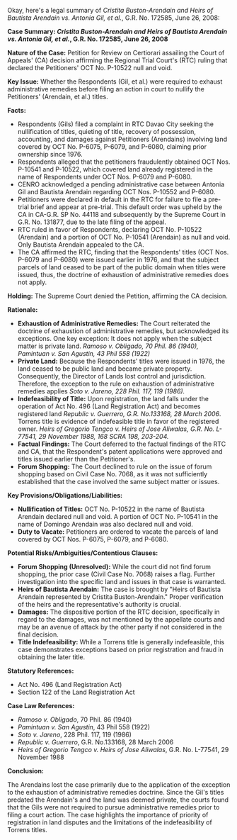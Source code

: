 Okay, here's a legal summary of *Cristita Buston-Arendain and Heirs of Bautista Arendain vs. Antonia Gil, et al.*, G.R. No. 172585, June 26, 2008:

**Case Summary: *Cristita Buston-Arendain and Heirs of Bautista Arendain vs. Antonia Gil, et al.*, G.R. No. 172585, June 26, 2008**

**Nature of the Case:** Petition for Review on Certiorari assailing the Court of Appeals' (CA) decision affirming the Regional Trial Court's (RTC) ruling that declared the Petitioners' OCT No. P-10522 null and void.

**Key Issue:** Whether the Respondents (Gil, et al.) were required to exhaust administrative remedies before filing an action in court to nullify the Petitioners' (Arendain, et al.) titles.

**Facts:**

*   Respondents (Gils) filed a complaint in RTC Davao City seeking the nullification of titles, quieting of title, recovery of possession, accounting, and damages against Petitioners (Arendains) involving land covered by OCT No. P-6075, P-6079, and P-6080, claiming prior ownership since 1976.
*   Respondents alleged that the petitioners fraudulently obtained OCT Nos. P-10541 and P-10522, which covered land already registered in the name of Respondents under OCT Nos. P-6079 and P-6080.
*   CENRO acknowledged a pending administrative case between Antonia Gil and Bautista Arendain regarding OCT Nos. P-10552 and P-6080.
*   Petitioners were declared in default in the RTC for failure to file a pre-trial brief and appear at pre-trial. This default order was upheld by the CA in CA-G.R. SP No. 44118 and subsequently by the Supreme Court in G.R. No. 131877, due to the late filing of the appeal.
*   RTC ruled in favor of Respondents, declaring OCT No. P-10522 (Arendain) and a portion of OCT No. P-10541 (Arendain) as null and void. Only Bautista Arendain appealed to the CA.
*   The CA affirmed the RTC, finding that the Respondents' titles (OCT Nos. P-6079 and P-6080) were issued earlier in 1976, and that the subject parcels of land ceased to be part of the public domain when titles were issued, thus, the doctrine of exhaustion of administrative remedies does not apply.

**Holding:** The Supreme Court denied the Petition, affirming the CA decision.

**Rationale:**

*   **Exhaustion of Administrative Remedies:** The Court reiterated the doctrine of exhaustion of administrative remedies, but acknowledged its exceptions. One key exception: It does not apply when the subject matter is private land. *Ramoso v. Obligado, 70 Phil. 86 (1940), Pamintuan v. San Agustin, 43 Phil 558 (1922)*
*   **Private Land:** Because the Respondents' titles were issued in 1976, the land ceased to be public land and became private property. Consequently, the Director of Lands lost control and jurisdiction. Therefore, the exception to the rule on exhaustion of administrative remedies applies *Soto v. Jareno, 228 Phil. 117, 119 (1986).*
*   **Indefeasibility of Title:** Upon registration, the land falls under the operation of Act No. 496 (Land Registration Act) and becomes registered land *Republic v. Guerrero, G.R. No.133168, 28 March 2006*. Torrens title is evidence of indefeasible title in favor of the registered owner. *Heirs of Gregorio Tengco v. Heirs of Jose Aliwalas, G.R. No. L-77541, 29 November 1988, 168 SCRA 198, 203-204.*
*   **Factual Findings:** The Court deferred to the factual findings of the RTC and CA, that the Respondent's patent applications were approved and titles issued earlier than the Petitioner's.
*   **Forum Shopping:** The Court declined to rule on the issue of forum shopping based on Civil Case No. 7068, as it was not sufficiently established that the case involved the same subject matter or issues.

**Key Provisions/Obligations/Liabilities:**

*   **Nullification of Titles:** OCT No. P-10522 in the name of Bautista Arendain declared null and void.  A portion of OCT No. P-10541 in the name of Domingo Arendain was also declared null and void.
*   **Duty to Vacate:** Petitioners are ordered to vacate the parcels of land covered by OCT Nos. P-6075, P-6079, and P-6080.

**Potential Risks/Ambiguities/Contentious Clauses:**

*   **Forum Shopping (Unresolved):** While the court did not find forum shopping, the prior case (Civil Case No. 7068) raises a flag.  Further investigation into the specific land and issues in that case is warranted.
*   **Heirs of Bautista Arendain:** The case is brought by "Heirs of Bautista Arendain represented by Cristita Buston-Arendain." Proper verification of the heirs and the representative's authority is crucial.
*   **Damages:** The dispositive portion of the RTC decision, specifically in regard to the damages, was not mentioned by the appellate courts and may be an avenue of attack by the other party if not considered in the final decision.
*   **Title Indefeasibility:** While a Torrens title is generally indefeasible, this case demonstrates exceptions based on prior registration and fraud in obtaining the later title.

**Statutory References:**

*   Act No. 496 (Land Registration Act)
*   Section 122 of the Land Registration Act

**Case Law References:**

*   *Ramoso v. Obligado*, 70 Phil. 86 (1940)
*   *Pamintuan v. San Agustin*, 43 Phil 558 (1922)
*   *Soto v. Jareno*, 228 Phil. 117, 119 (1986)
*   *Republic v. Guerrero*, G.R. No.133168, 28 March 2006
*   *Heirs of Gregorio Tengco v. Heirs of Jose Aliwalas*, G.R. No. L-77541, 29 November 1988

**Conclusion:**

The Arendains lost the case primarily due to the application of the exception to the exhaustion of administrative remedies doctrine. Since the Gil's titles predated the Arendain's and the land was deemed private, the courts found that the Gils were not required to pursue administrative remedies prior to filing a court action. The case highlights the importance of priority of registration in land disputes and the limitations of the indefeasibility of Torrens titles.
